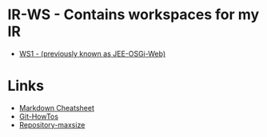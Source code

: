 IR-WS - Contains workspaces for my IR
=====================================

* [WS1 - (previously known as JEE-OSGi-Web)](http://hri123.github.io/IR-WS/)


Links
=====

* [Markdown Cheatsheet](https://github.com/adam-p/markdown-here/wiki/Markdown-Cheatsheet)
* [Git-HowTos](https://github.com/hri123/IR-WS/wiki/Git-HowTos)
* [Repository-maxsize](https://help.github.com/articles/what-is-my-disk-quota)


